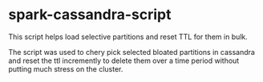 # spark-cassandra-script
This script helps load selective partitions and reset TTL for them in bulk.

The script was used to chery pick selected bloated partitions in cassandra and reset the ttl incremently to delete them over a time period without putting much stress on the cluster.
